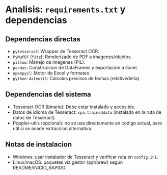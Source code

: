 # Analisis: `requirements.txt` y dependencias

## Dependencias directas
- `pytesseract`: Wrapper de Tesseract OCR.
- `PyMuPDF` (`fitz`): Renderizado de PDF a imagenes/objetos.
- `pillow`: Manejo de imagenes (PIL).
- `pandas`: Construccion de DataFrames y exportacion a Excel.
- `openpyxl`: Motor de Excel y formateo.
- `python-dateutil`: Calculos precisos de fechas (relativedelta).

## Dependencias del sistema
- Tesseract OCR (binario): Debe estar instalado y accesible.
- Datos de idioma de Tesseract: `spa.traineddata` (instalado en la ruta de datos de Tesseract).
- Poppler-utils (opcional): no se usa directamente en codigo actual, pero util si se anade extraccion alternativa.

## Notas de instalacion
- Windows: usar instalador de Tesseract y verificar ruta en `config.ini`.
- Linux/macOS: paquetes via gestor (apt/brew) segun README/INICIO_RAPIDO.

